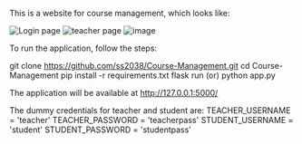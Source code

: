 This is a website for course management, which looks like:

![Login page](https://github.com/user-attachments/assets/3474fbee-e6c8-4938-96b7-33c77b0358ff)
![teacher page](https://github.com/user-attachments/assets/92534ad2-88aa-4c86-b11c-e242e14b659e)
![image](https://github.com/user-attachments/assets/ab6ec9c1-ed2a-413f-8266-22945acc2003)



To run the application, follow the steps:

git clone https://github.com/ss2038/Course-Management.git
cd Course-Management
pip install -r requirements.txt
flask run (or) python app.py

The application will be available at http://127.0.0.1:5000/

The dummy credentials for teacher and student are:
    TEACHER_USERNAME = 'teacher'
    TEACHER_PASSWORD = 'teacherpass'
    STUDENT_USERNAME = 'student'
    STUDENT_PASSWORD = 'studentpass'
